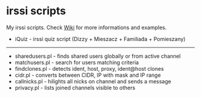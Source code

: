 # irssi scripts
My irssi scripts. Check [Wiki](https://github.com/wilkowy/irssi-scripts/wiki) for more informations and examples.

- iQuiz - irssi quiz script (Dizzy + Mieszacz + Familiada + Pomieszany)
---
- sharedusers.pl - finds shared users globally or from active channel
- matchusers.pl - search for users matching criteria
- findclones.pl - detects ident, host, proxy, ident@host clones
- cidr.pl - converts between CIDR, IP with mask and IP range
- callnicks.pl - hilights all nicks on channel and sends a message
- privacy.pl - lists joined channels visible to others
